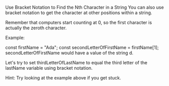 Use Bracket Notation to Find the Nth Character in a String
You can also use bracket notation to get the character at other positions within a string.

Remember that computers start counting at 0, so the first character is actually the zeroth character.

Example:

const firstName = "Ada";
const secondLetterOfFirstName = firstName[1];
secondLetterOfFirstName would have a value of the string d.

Let's try to set thirdLetterOfLastName to equal the third letter of the lastName variable using bracket notation.

Hint: Try looking at the example above if you get stuck.